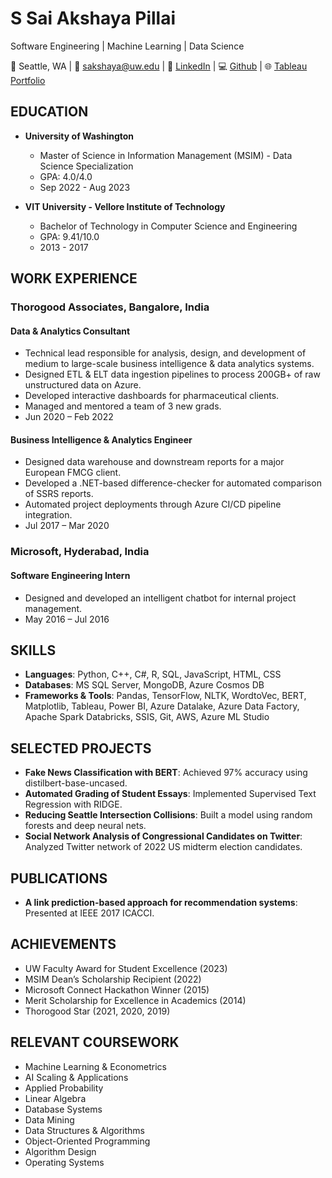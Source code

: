 
# S Sai Akshaya Pillai
Software Engineering | Machine Learning | Data Science



🌆 Seattle, WA | 📧 sakshaya@uw.edu | 💼 [LinkedIn](https://linkedin.com/in/saiakshaya-s) | 💻 [Github](https://github.com/saiakshaya-s/) | 🌐 [Tableau Portfolio](https://public.tableau.com/app/profile/sai.akshaya.s/vizzes)

## EDUCATION
- **University of Washington**
  - Master of Science in Information Management (MSIM) - Data Science Specialization
  - GPA: 4.0/4.0
  - Sep 2022 - Aug 2023

- **VIT University - Vellore Institute of Technology**
  - Bachelor of Technology in Computer Science and Engineering
  - GPA: 9.41/10.0
  - 2013 - 2017

## WORK EXPERIENCE
### Thorogood Associates, Bangalore, India
#### Data & Analytics Consultant
- Technical lead responsible for analysis, design, and development of medium to large-scale business intelligence & data analytics systems.
- Designed ETL & ELT data ingestion pipelines to process 200GB+ of raw unstructured data on Azure.
- Developed interactive dashboards for pharmaceutical clients.
- Managed and mentored a team of 3 new grads.
- Jun 2020 – Feb 2022

#### Business Intelligence & Analytics Engineer
- Designed data warehouse and downstream reports for a major European FMCG client.
- Developed a .NET-based difference-checker for automated comparison of SSRS reports.
- Automated project deployments through Azure CI/CD pipeline integration.
- Jul 2017 – Mar 2020

### Microsoft, Hyderabad, India
#### Software Engineering Intern
- Designed and developed an intelligent chatbot for internal project management.
- May 2016 – Jul 2016

## SKILLS
- **Languages**: Python, C++, C#, R, SQL, JavaScript, HTML, CSS
- **Databases**: MS SQL Server, MongoDB, Azure Cosmos DB
- **Frameworks & Tools**: Pandas, TensorFlow, NLTK, WordtoVec, BERT, Matplotlib, Tableau, Power BI, Azure Datalake, Azure Data Factory, Apache Spark Databricks, SSIS, Git, AWS, Azure ML Studio

## SELECTED PROJECTS
- **Fake News Classification with BERT**: Achieved 97% accuracy using distilbert-base-uncased.
- **Automated Grading of Student Essays**: Implemented Supervised Text Regression with RIDGE.
- **Reducing Seattle Intersection Collisions**: Built a model using random forests and deep neural nets.
- **Social Network Analysis of Congressional Candidates on Twitter**: Analyzed Twitter network of 2022 US midterm election candidates.

## PUBLICATIONS
- **A link prediction-based approach for recommendation systems**: Presented at IEEE 2017 ICACCI.

## ACHIEVEMENTS
- UW Faculty Award for Student Excellence (2023)
- MSIM Dean’s Scholarship Recipient (2022)
- Microsoft Connect Hackathon Winner (2015)
- Merit Scholarship for Excellence in Academics (2014)
- Thorogood Star (2021, 2020, 2019)

## RELEVANT COURSEWORK
- Machine Learning & Econometrics
- AI Scaling & Applications
- Applied Probability
- Linear Algebra
- Database Systems
- Data Mining
- Data Structures & Algorithms
- Object-Oriented Programming
- Algorithm Design
- Operating Systems
